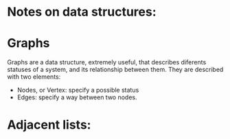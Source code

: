 # Notes on data structures:


# Graphs

Graphs are a data structure, extremely useful, that describes diferents statuses of a system, and its relationship between them.
They are described with two elements:
 - Nodes, or Vertex: specify a possible status
 - Edges: specify a way between two nodes.
 
# Adjacent lists:

